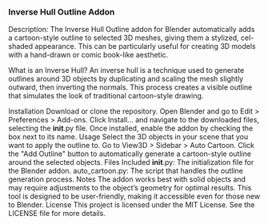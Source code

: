### Inverse Hull Outline Addon
Description:
The Inverse Hull Outline addon for Blender automatically adds a cartoon-style outline to selected 3D meshes, giving them a stylized, cel-shaded appearance. This can be particularly useful for creating 3D models with a hand-drawn or comic book-like aesthetic.

What is an Inverse Hull?
An inverse hull is a technique used to generate outlines around 3D objects by duplicating and scaling the mesh slightly outward, then inverting the normals. This process creates a visible outline that simulates the look of traditional cartoon-style drawing.

Installation
Download or clone the repository.
Open Blender and go to Edit > Preferences > Add-ons.
Click Install... and navigate to the downloaded files, selecting the __init__.py file.
Once installed, enable the addon by checking the box next to its name.
Usage
Select the 3D objects in your scene that you want to apply the outline to.
Go to View3D > Sidebar > Auto Cartoon.
Click the "Add Outline" button to automatically generate a cartoon-style outline around the selected objects.
Files Included
__init__.py: The initialization file for the Blender addon.
auto_cartoon.py: The script that handles the outline generation process.
Notes
The addon works best with solid objects and may require adjustments to the object’s geometry for optimal results.
This tool is designed to be user-friendly, making it accessible even for those new to Blender.
License
This project is licensed under the MIT License. See the LICENSE file for more details.
